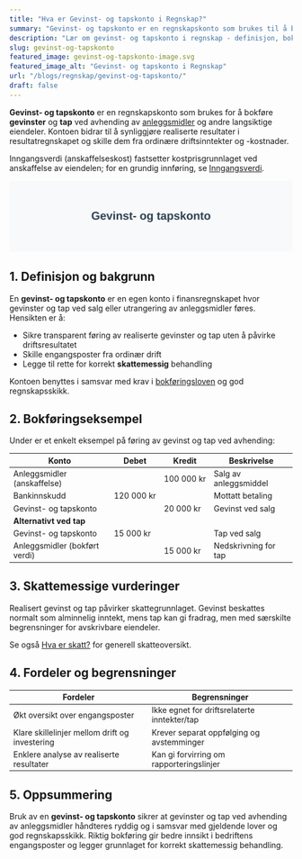 ```yaml
---
title: "Hva er Gevinst- og tapskonto i Regnskap?"
summary: "Gevinst- og tapskonto er en regnskapskonto som brukes til å bokføre gevinster og tap ved avhending av anleggsmidler, i tråd med gjeldende regnskaps- og skattelovgivning."
description: "Lær om gevinst- og tapskonto i regnskap - definisjon, bokføring ved avhending av anleggsmidler, eksempler, tabeller og praktiske føringer."
slug: gevinst-og-tapskonto
featured_image: gevinst-og-tapskonto-image.svg
featured_image_alt: "Gevinst- og tapskonto i Regnskap"
url: "/blogs/regnskap/gevinst-og-tapskonto/"
draft: false
---
```


**Gevinst- og tapskonto** er en regnskapskonto som brukes for å bokføre **gevinster** og **tap** ved avhending av [anleggsmidler](/blogs/regnskap/hva-er-anleggsmidler "Hva er Anleggsmidler? En guide til anleggsmidler i regnskap") og andre langsiktige eiendeler. Kontoen bidrar til å synliggjøre realiserte resultater i resultatregnskapet og skille dem fra ordinære driftsinntekter og -kostnader.

Inngangsverdi (anskaffelseskost) fastsetter kostprisgrunnlaget ved anskaffelse av eiendelen; for en grundig innføring, se [Inngangsverdi](/blogs/regnskap/inngangsverdi "Inngangsverdi: Kostpris, Beregning og Skattegrunnlag i Norsk Regnskap").

![Illustrasjon av gevinst- og tapskonto](gevinst-og-tapskonto-image.svg)

## 1. Definisjon og bakgrunn

En **gevinst- og tapskonto** er en egen konto i finansregnskapet hvor gevinster og tap ved salg eller utrangering av anleggsmidler føres. Hensikten er å:

* Sikre transparent føring av realiserte gevinster og tap uten å påvirke driftsresultatet
* Skille engangsposter fra ordinær drift
* Legge til rette for korrekt **skattemessig** behandling

Kontoen benyttes i samsvar med krav i [bokføringsloven](/blogs/regnskap/hva-er-bokforingsloven "Hva er Bokføringsloven? Krav og plikter for bokføring") og god regnskapsskikk.

## 2. Bokføringseksempel

Under er et enkelt eksempel på føring av gevinst og tap ved avhending:

| Konto                        | Debet       | Kredit      | Beskrivelse                     |
|------------------------------|-------------|-------------|---------------------------------|
| Anleggsmidler (anskaffelse)  |             | 100 000 kr  | Salg av anleggsmiddel           |
| Bankinnskudd                 | 120 000 kr  |             | Mottatt betaling                |
| Gevinst- og tapskonto        |             | 20 000 kr   | Gevinst ved salg                |
| **Alternativt ved tap**      |             |             |                                 |
| Gevinst- og tapskonto        | 15 000 kr   |             | Tap ved salg                    |
| Anleggsmidler (bokført verdi)|             | 15 000 kr   | Nedskrivning for tap           |

## 3. Skattemessige vurderinger

Realisert gevinst og tap påvirker skattegrunnlaget. Gevinst beskattes normalt som alminnelig inntekt, mens tap kan gi fradrag, men med særskilte begrensninger for avskrivbare eiendeler.

Se også [Hva er skatt?](/blogs/regnskap/hva-er-skatt "Hva er Skatt? En komplett guide til skatteregler og satser") for generell skatteoversikt.

## 4. Fordeler og begrensninger

| Fordeler                                           | Begrensninger                                  |
|-----------------------------------------------------|------------------------------------------------|
| Økt oversikt over engangsposter                     | Ikke egnet for driftsrelaterte inntekter/tap    |
| Klare skillelinjer mellom drift og investering       | Krever separat oppfølging og avstemminger       |
| Enklere analyse av realiserte resultater            | Kan gi forvirring om rapporteringslinjer        |

## 5. Oppsummering

Bruk av en **gevinst- og tapskonto** sikrer at gevinster og tap ved avhending av anleggsmidler håndteres ryddig og i samsvar med gjeldende lover og god regnskapsskikk. Riktig bokføring gir bedre innsikt i bedriftens engangsposter og legger grunnlaget for korrekt skattemessig behandling.
